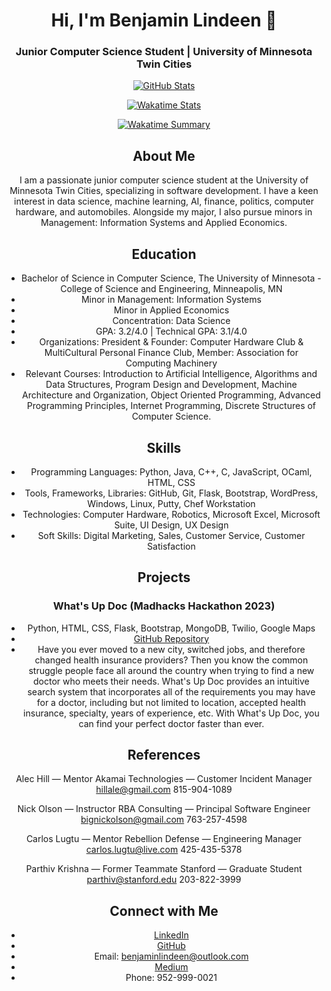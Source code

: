 <div align="center">

# Hi, I'm Benjamin Lindeen 👋

### Junior Computer Science Student | University of Minnesota Twin Cities

[![GitHub Stats](https://github-readme-stats.vercel.app/api?username=BenjaminLindeen&show_icons=true&theme=radical)](https://github.com/BenjaminLindeen)

[![Wakatime Stats](https://github-readme-stats.vercel.app/api/wakatime?username=BenjaminLindeen&theme=radical)](https://wakatime.com/@BenjaminLindeen)

[![Wakatime Summary](https://github-readme-stats.vercel.app/api/wakatime?username=BenjaminLindeen&theme=radical&layout=compact)](https://wakatime.com/@BenjaminLindeen)

## About Me

I am a passionate junior computer science student at the University of Minnesota Twin Cities, specializing in software development. I have a keen interest in data science, machine learning, AI, finance, politics, computer hardware, and automobiles. Alongside my major, I also pursue minors in Management: Information Systems and Applied Economics.

## Education

- Bachelor of Science in Computer Science, The University of Minnesota - College of Science and Engineering, Minneapolis, MN
- Minor in Management: Information Systems
- Minor in Applied Economics
- Concentration: Data Science
- GPA: 3.2/4.0 | Technical GPA: 3.1/4.0
- Organizations: President & Founder: Computer Hardware Club & MultiCultural Personal Finance Club, Member: Association for Computing Machinery
- Relevant Courses: Introduction to Artificial Intelligence, Algorithms and Data Structures, Program Design and Development, Machine Architecture and Organization, Object Oriented Programming, Advanced Programming Principles, Internet Programming, Discrete Structures of Computer Science.

## Skills

- Programming Languages: Python, Java, C++, C, JavaScript, OCaml, HTML, CSS 
- Tools, Frameworks, Libraries: GitHub, Git, Flask, Bootstrap, WordPress, Windows, Linux, Putty, Chef Workstation
- Technologies: Computer Hardware, Robotics, Microsoft Excel, Microsoft Suite, UI Design, UX Design 
- Soft Skills: Digital Marketing, Sales, Customer Service, Customer Satisfaction

## Projects

### What's Up Doc (Madhacks Hackathon 2023)
- Python, HTML, CSS, Flask, Bootstrap, MongoDB, Twilio, Google Maps
- [GitHub Repository](https://github.com/Madhacks-2023-WhatsUpDoc)
- Have you ever moved to a new city, switched jobs, and therefore changed health insurance providers? Then you know the common struggle people face all around the country when trying to find a new doctor who meets their needs. What's Up Doc provides an intuitive search system that incorporates all of the requirements you may have for a doctor, including but not limited to location, accepted health insurance, specialty, years of experience, etc. With What's Up Doc, you can find your perfect doctor faster than ever.

## References

Alec Hill — Mentor
Akamai Technologies — Customer Incident Manager 
hillale@gmail.com
815-904-1089

Nick Olson — Instructor
RBA Consulting — Principal Software Engineer
bignickolson@gmail.com
763-257-4598

Carlos Lugtu — Mentor
Rebellion Defense — Engineering Manager
carlos.lugtu@live.com
425-435-5378

Parthiv Krishna — Former Teammate
Stanford — Graduate Student
parthiv@stanford.edu
203-822-3999

## Connect with Me

- [LinkedIn](https://www.linkedin.com/in/benjaminlindeen)
- [GitHub](https://github.com/BenjaminLindeen)
- Email: benjaminlindeen@outlook.com
- [Medium](https://medium.com/@benjaminlindeen)
- Phone: 952-999-0021

</div>
